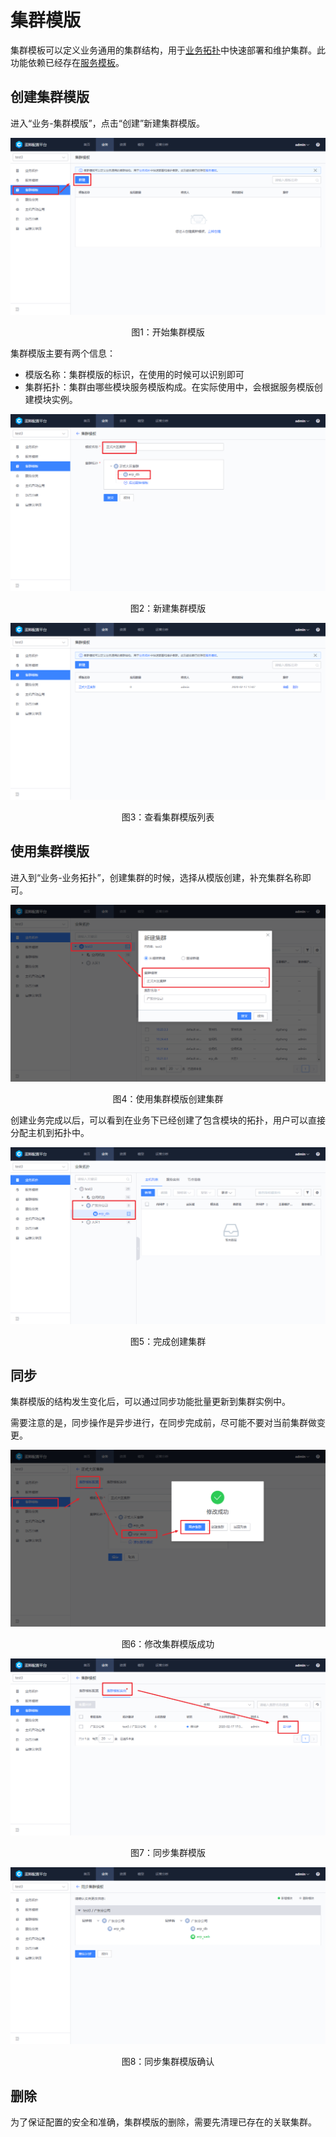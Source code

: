 # 集群模版

集群模板可以定义业务通用的集群结构，用于[业务拓扑](./BusinessTopology.md)中快速部署和维护集群。此功能依赖已经存在[服务模板](./ServiceTemp.md)。


## 创建集群模版

进入“业务-集群模版”，点击“创建”新建集群模版。

![1581930103417](../media/1581930103417.png)
<center>图1：开始集群模版</center>


集群模版主要有两个信息：

- 模版名称：集群模版的标识，在使用的时候可以识别即可
- 集群拓扑：集群由哪些模块服务模版构成。在实际使用中，会根据服务模版创建模块实例。

![1581930276733](../media/1581930276733.png)
<center>图2：新建集群模版</center>

![1581930447405](../media/1581930447405.png)
<center>图3：查看集群模版列表</center>


## 使用集群模版

进入到“业务-业务拓扑”，创建集群的时候，选择从模版创建，补充集群名称即可。

![1581931697448](../media/1581931697448.png)
<center>图4：使用集群模版创建集群</center>

创建业务完成以后，可以看到在业务下已经创建了包含模块的拓扑，用户可以直接分配主机到拓扑中。

![1581932223130](../media/1581932223130.png)
<center>图5：完成创建集群</center>


## 同步

集群模版的结构发生变化后，可以通过同步功能批量更新到集群实例中。

需要注意的是，同步操作是异步进行，在同步完成前，尽可能不要对当前集群做变更。

![1581932601727](../media/1581932601727.png)
<center>图6：修改集群模版成功</center>

![1581932640006](../media/1581932640006.png)
<center>图7：同步集群模版</center>

![1581932657282](../media/1581932657282.png)
<center>图8：同步集群模版确认</center>


## 删除

为了保证配置的安全和准确，集群模版的删除，需要先清理已存在的关联集群。
